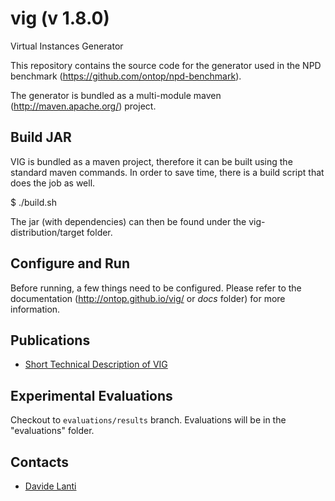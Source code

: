 vig (v 1.8.0)
===

Virtual Instances Generator

This repository contains the source code for the generator used in the NPD benchmark (https://github.com/ontop/npd-benchmark).

The generator is bundled as a multi-module maven (http://maven.apache.org/) project.

Build JAR
----

VIG is bundled as a maven project, therefore it can be built using the standard maven commands. In order to save time, there is a build script that does the job as well.

$ ./build.sh

The jar (with dependencies) can then be found under the vig-distribution/target folder.

Configure and Run
----
Before running, a few things need to be configured. Please refer to the documentation (http://ontop.github.io/vig/ or _docs_ folder) for more information. 

Publications
----

- [Short Technical Description of VIG](https://arxiv.org/abs/1607.06343)

Experimental Evaluations
----

Checkout to `evaluations/results` branch. Evaluations will be in the "evaluations" folder.

Contacts
----------

* [Davide Lanti](http://www.inf.unibz.it/~dlanti/)
